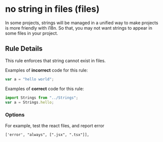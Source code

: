 # no string in files (files)

In some projects, strings will be managed in a unified way to make projects is more friendly with i18n. So that, you may not want strings to appear in some files in your project.

## Rule Details

This rule enforces that string cannot exist in files.

Examples of **incorrect** code for this rule:

```js
var a = "hello world";
```

Examples of **correct** code for this rule:

```js
import Strings from "../Strings";
var a = Strings.hello;
```

### Options

For example, test the react files, and report error

```
['error', "always", [".jsx", ".tsx"]],
```
